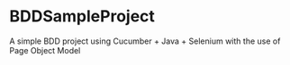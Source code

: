 # BDDSampleProject
A simple BDD project using Cucumber + Java + Selenium with the use of Page Object Model
